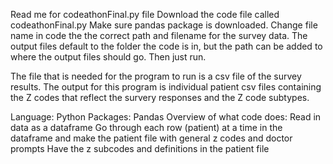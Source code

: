 Read me for codeathonFinal.py file
Download the code file called codeathonFinal.py
Make sure pandas package is downloaded.
Change file name in code the the correct path and filename for the survey data.
The output files default to the folder the code is in, but the path can be added to where the output files should go.
Then just run. 

The file that is needed for the program to run is a csv file of the survey results.
The output for this program is individual patient csv files containing the Z codes that reflect the survery responses and the Z code subtypes.

Language: Python
Packages: Pandas
Overview of what code does: 
  Read in data as a dataframe 
  Go through each row (patient) at a time in the dataframe and make the patient file with general z codes and doctor prompts 
  Have the z subcodes and definitions in the patient file
